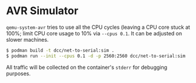 # AVR Simulator

`qemu-system-avr` tries to use all the CPU cycles (leaving a CPU core stuck at 100%; limit CPU core usage to 10% via `--cpus 0.1`. It can be adjusted on slower machines.

```bash
$ podman build -t dcc/net-to-serial:sim . 
$ podman run --init --cpus 0.1 -d -p 2560:2560 dcc/net-to-serial:sim
```

All traffic will be collected on the container's `stderr` for debugging purposes.
